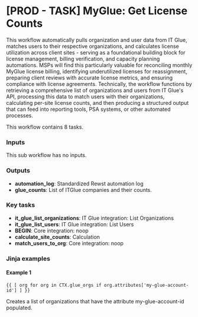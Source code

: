 # \[PROD - TASK] MyGlue: Get License Counts

This workflow automatically pulls organization and user data from IT Glue, matches users to their respective organizations, and calculates license utilization across client sites - serving as a foundational building block for license management, billing verification, and capacity planning automations. MSPs will find this particularly valuable for reconciling monthly MyGlue license billing, identifying underutilized licenses for reassignment, preparing client reviews with accurate license metrics, and ensuring compliance with license agreements. Technically, the workflow functions by retrieving a comprehensive list of organizations and users from IT Glue's API, processing this data to match users with their organizations, calculating per-site license counts, and then producing a structured output that can feed into reporting tools, PSA systems, or other automated processes.

This workflow contains 8 tasks.

### Inputs

This sub workflow has no inputs.

### Outputs

* **automation\_log**: Standardized Rewst automation log
* **glue\_counts**: List of ITGlue companies and their counts.

### Key tasks

* **it\_glue\_list\_organizations**: IT Glue integration: List Organizations
* **it\_glue\_list\_users**: IT Glue integration: List Users
* **BEGIN**: Core integration: noop
* **calculate\_site\_counts**: Calculation
* **match\_users\_to\_org**: Core integration: noop

### Jinja examples

#### Example 1

```jinja
{{ [ org for org in CTX.glue_orgs if org.attributes['my-glue-account-id'] ] }}
```

Creates a list of organizations that have the attribute my-glue-account-id populated.
